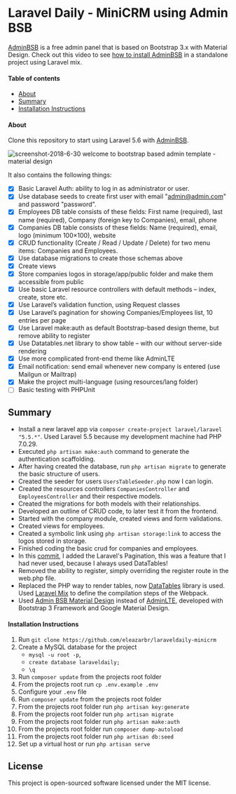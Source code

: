 # Laravel Daily - MiniCRM using Admin BSB

[AdminBSB](https://github.com/gurayyarar/AdminBSBMaterialDesign) is a free admin panel that is based on Bootstrap 3.x with Material Design. Check out this video to see [how to install AdminBSB](https://www.youtube.com/watch?v=-cmCydc2YFc) in a standalone project using Laravel mix.

#### Table of contents
- [About](#about)
- [Summary](#summary)
- [Installation Instructions](#installation-instructions)

#### About

Clone this repository to start using Laravel 5.6 with [AdminBSB](https://github.com/gurayyarar/AdminBSBMaterialDesign).

![screenshot-2018-6-30 welcome to bootstrap based admin template - material design](https://user-images.githubusercontent.com/4369018/42126879-7e40188c-7c54-11e8-8fe6-29e9088a2357.png)

It also contains the following things:

- [x] Basic Laravel Auth: ability to log in as administrator or user.
- [x] Use database seeds to create first user with email "admin@admin.com" and password "password".
- [x] Employees DB table consists of these fields: First name (required), last name (required), Company (foreign key to Companies), email, phone
- [x] Companies DB table consists of these fields: Name (required), email, logo (minimum 100×100), website
- [x] CRUD functionality (Create / Read / Update / Delete) for two menu items: Companies and Employees.
- [x] Use database migrations to create those schemas above
- [x] Create views
- [x] Store companies logos in storage/app/public folder and make them accessible from public
- [x] Use basic Laravel resource controllers with default methods – index, create, store etc.
- [x] Use Laravel’s validation function, using Request classes
- [x] Use Laravel’s pagination for showing Companies/Employees list, 10 entries per page
- [x] Use Laravel make:auth as default Bootstrap-based design theme, but remove ability to register
- [x] Use Datatables.net library to show table – with our without server-side rendering
- [x] Use more complicated front-end theme like AdminLTE
- [x] Email notification: send email whenever new company is entered (use Mailgun or Mailtrap)
- [x] Make the project multi-language (using resources/lang folder)
- [ ] Basic testing with PHPUnit

## Summary

- Install a new laravel app via `composer create-project laravel/laravel "5.5.*"`. Used Laravel 5.5 because my development machine had PHP 7.0.29.
- Executed `php artisan make:auth` command to generate the authentication scaffolding.
- After having created the database, run `php artisan migrate` to generate the basic structure of users.
- Created the seeder for users `UsersTableSeeder.php` now I can login.
- Created the resources controllers `CompaniesController` and `EmployeesController` and their respective models.
- Created the migrations for both models with their relationships.
- Developed an outline of CRUD code, to later test it from the frontend.
- Started with the company module, created views and form validations.
- Created views for employees.
- Created a symbolic link using `php artisan storage:link` to access the logos stored in storage.
- Finished coding the basic crud for companies and employees.
- In this [commit](https://github.com/eleazarbr/laraveldaily-minicrm/commit/3bc191fbc5f9ecc054cf063ab1fea683bd224969), I added the Laravel's Pagination, this was a feature that I had never used, because I always used DataTables!
- Removed the ability to register, simply overriding the register route in the web.php file.
- Replaced the PHP way to render tables, now [DataTables](https://datatables.net/) library is used. Used [Laravel Mix](https://laravel.com/docs/5.6/mix) to define the compilation steps of the Webpack.
- Used [Admin BSB Material Design](https://github.com/gurayyarar/AdminBSBMaterialDesign) instead of [AdminLTE](https://github.com/almasaeed2010/AdminLTE), developed with Bootstrap 3 Framework and Google Material Design.


#### Installation Instructions

1. Run `git clone https://github.com/eleazarbr/laraveldaily-minicrm`
2. Create a MySQL database for the project
    * ```mysql -u root -p```,
    * ```create database laraveldaily;```
    * ```\q```
3. Run `composer update` from the projects root folder
4. From the projects root run `cp .env.example .env`
5. Configure your `.env` file
6. Run `composer update` from the projects root folder
7. From the projects root folder run `php artisan key:generate`
8. From the projects root folder run `php artisan migrate`
9. From the projects root folder run `php artisan make:auth`
10. From the projects root folder run `composer dump-autoload`
11. From the projects root folder run `php artisan db:seed`
12. Set up a virtual host or run `php artisan serve`

## License

This project is open-sourced software licensed under the MIT license.
